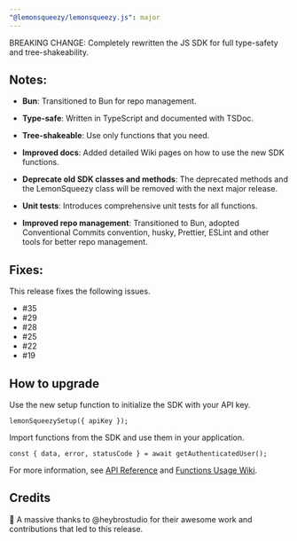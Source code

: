 ```yaml
---
"@lemonsqueezy/lemonsqueezy.js": major
---
```


BREAKING CHANGE: Completely rewritten the JS SDK for full type-safety and tree-shakeability.

## Notes:

- **Bun**: Transitioned to Bun for repo management.

- **Type-safe**: Written in TypeScript and documented with TSDoc.

- **Tree-shakeable**: Use only functions that you need.

- **Improved docs**: Added detailed Wiki pages on how to use the new SDK functions.

- **Deprecate old SDK classes and methods**: The deprecated methods and the LemonSqueezy class will be removed with the next major release.

- **Unit tests**: Introduces comprehensive unit tests for all functions.

- **Improved repo management**: Transitioned to Bun, adopted Conventional Commits convention, husky, Prettier, ESLint and other tools for better repo management.

## Fixes:

This release fixes the following issues.

- #35
- #29
- #28
- #25
- #22
- #19

## How to upgrade

Use the new setup function to initialize the SDK with your API key.

```tsx
lemonSqueezySetup({ apiKey });
```

Import functions from the SDK and use them in your application.

```tsx
const { data, error, statusCode } = await getAuthenticatedUser();
```

For more information, see [API Reference](https://docs.lemonsqueezy.com/api) and [Functions Usage Wiki](https://github.com/lmsqueezy/lemonsqueezy.js/wiki).

## Credits

🎉 A massive thanks to @heybrostudio for their awesome work and contributions that led to this release. 